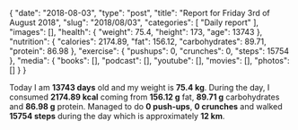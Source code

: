 {
    "date": "2018-08-03",
    "type": "post",
    "title": "Report for Friday 3rd of August 2018",
    "slug": "2018\/08\/03",
    "categories": [
        "Daily report"
    ],
    "images": [],
    "health": {
        "weight": 75.4,
        "height": 173,
        "age": 13743
    },
    "nutrition": {
        "calories": 2174.89,
        "fat": 156.12,
        "carbohydrates": 89.71,
        "protein": 86.98
    },
    "exercise": {
        "pushups": 0,
        "crunches": 0,
        "steps": 15754
    },
    "media": {
        "books": [],
        "podcast": [],
        "youtube": [],
        "movies": [],
        "photos": []
    }
}

Today I am <strong>13743 days</strong> old and my weight is <strong>75.4 kg</strong>. During the day, I consumed <strong>2174.89 kcal</strong> coming from <strong>156.12 g</strong> fat, <strong>89.71 g</strong> carbohydrates and <strong>86.98 g</strong> protein. Managed to do <strong>0 push-ups</strong>, <strong>0 crunches</strong> and walked <strong>15754 steps</strong> during the day which is approximately <strong>12 km</strong>.